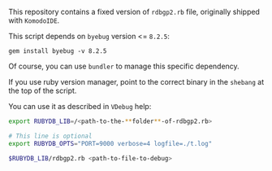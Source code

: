 This repository contains a fixed version of `rdbgp2.rb` file, originally shipped with `KomodoIDE`.

This script depends on `byebug` version <= `8.2.5`:

`gem install byebug -v 8.2.5`

Of course, you can use `bundler` to manage this specific dependency.

If you use ruby version manager, point to the correct binary in the `shebang` at the top of the script.

You can use it as described in `VDebug` help:

```bash
export RUBYDB_LIB=/<path-to-the-**folder**-of-rdbgp2.rb>

# This line is optional
export RUBYDB_OPTS="PORT=9000 verbose=4 logfile=./t.log"

$RUBYDB_LIB/rdbgp2.rb <path-to-file-to-debug>
```



